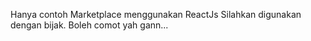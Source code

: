 Hanya contoh Marketplace menggunakan ReactJs
Silahkan digunakan dengan bijak. Boleh comot yah gann...

